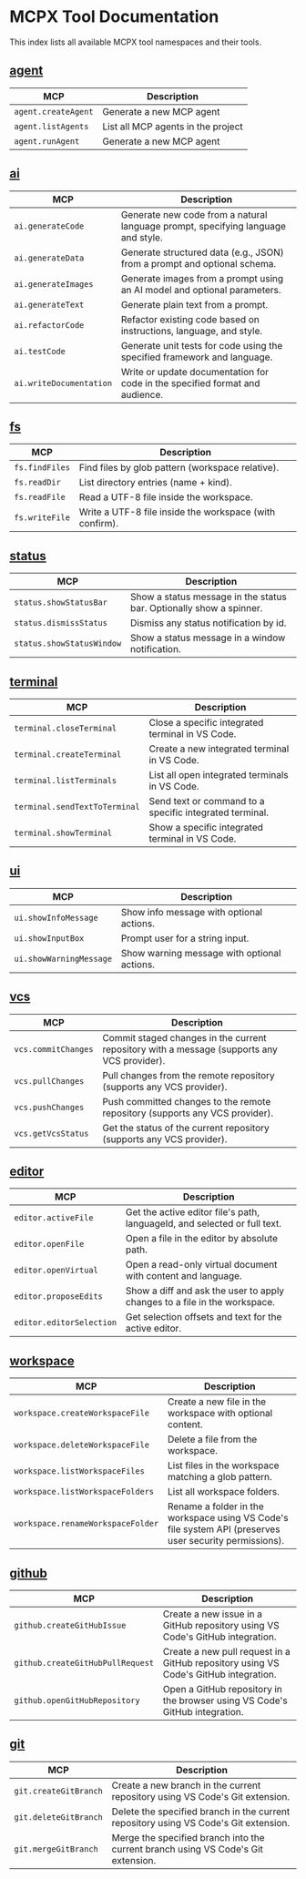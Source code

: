 # MCPX Tool Documentation

This index lists all available MCPX tool namespaces and their tools.

## [agent](./agent)

| MCP | Description |
| --- | ----------- |
| `agent.createAgent` | Generate a new MCP agent |
| `agent.listAgents` | List all MCP agents in the project |
| `agent.runAgent` | Generate a new MCP agent |

## [ai](./ai)

| MCP | Description |
| --- | ----------- |
| `ai.generateCode` | Generate new code from a natural language prompt, specifying language and style. |
| `ai.generateData` | Generate structured data (e.g., JSON) from a prompt and optional schema. |
| `ai.generateImages` | Generate images from a prompt using an AI model and optional parameters. |
| `ai.generateText` | Generate plain text from a prompt. |
| `ai.refactorCode` | Refactor existing code based on instructions, language, and style. |
| `ai.testCode` | Generate unit tests for code using the specified framework and language. |
| `ai.writeDocumentation` | Write or update documentation for code in the specified format and audience. |

## [fs](./fs)

| MCP | Description |
| --- | ----------- |
| `fs.findFiles` | Find files by glob pattern (workspace relative). |
| `fs.readDir` | List directory entries (name + kind). |
| `fs.readFile` | Read a UTF-8 file inside the workspace. |
| `fs.writeFile` | Write a UTF-8 file inside the workspace (with confirm). |

## [status](./status)

| MCP | Description |
| --- | ----------- |
| `status.showStatusBar` | Show a status message in the status bar. Optionally show a spinner. |
| `status.dismissStatus` | Dismiss any status notification by id. |
| `status.showStatusWindow` | Show a status message in a window notification. |

## [terminal](./terminal)

| MCP | Description |
| --- | ----------- |
| `terminal.closeTerminal` | Close a specific integrated terminal in VS Code. |
| `terminal.createTerminal` | Create a new integrated terminal in VS Code. |
| `terminal.listTerminals` | List all open integrated terminals in VS Code. |
| `terminal.sendTextToTerminal` | Send text or command to a specific integrated terminal. |
| `terminal.showTerminal` | Show a specific integrated terminal in VS Code. |

## [ui](./ui)

| MCP | Description |
| --- | ----------- |
| `ui.showInfoMessage` | Show info message with optional actions. |
| `ui.showInputBox` | Prompt user for a string input. |
| `ui.showWarningMessage` | Show warning message with optional actions. |

## [vcs](./vcs)

| MCP | Description |
| --- | ----------- |
| `vcs.commitChanges` | Commit staged changes in the current repository with a message (supports any VCS provider). |
| `vcs.pullChanges` | Pull changes from the remote repository (supports any VCS provider). |
| `vcs.pushChanges` | Push committed changes to the remote repository (supports any VCS provider). |
| `vcs.getVcsStatus` | Get the status of the current repository (supports any VCS provider). |

## [editor](./editor)

| MCP | Description |
| --- | ----------- |
| `editor.activeFile` | Get the active editor file's path, languageId, and selected or full text. |
| `editor.openFile` | Open a file in the editor by absolute path. |
| `editor.openVirtual` | Open a read-only virtual document with content and language. |
| `editor.proposeEdits` | Show a diff and ask the user to apply changes to a file in the workspace. |
| `editor.editorSelection` | Get selection offsets and text for the active editor. |

## [workspace](./workspace)

| MCP | Description |
| --- | ----------- |
| `workspace.createWorkspaceFile` | Create a new file in the workspace with optional content. |
| `workspace.deleteWorkspaceFile` | Delete a file from the workspace. |
| `workspace.listWorkspaceFiles` | List files in the workspace matching a glob pattern. |
| `workspace.listWorkspaceFolders` | List all workspace folders. |
| `workspace.renameWorkspaceFolder` | Rename a folder in the workspace using VS Code's file system API (preserves user security permissions). |

## [github](./github)

| MCP | Description |
| --- | ----------- |
| `github.createGitHubIssue` | Create a new issue in a GitHub repository using VS Code's GitHub integration. |
| `github.createGitHubPullRequest` | Create a new pull request in a GitHub repository using VS Code's GitHub integration. |
| `github.openGitHubRepository` | Open a GitHub repository in the browser using VS Code's GitHub integration. |

## [git](./git)

| MCP | Description |
| --- | ----------- |
| `git.createGitBranch` | Create a new branch in the current repository using VS Code's Git extension. |
| `git.deleteGitBranch` | Delete the specified branch in the current repository using VS Code's Git extension. |
| `git.mergeGitBranch` | Merge the specified branch into the current branch using VS Code's Git extension. |

